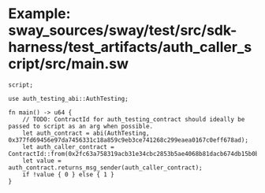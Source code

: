 # Example: sway_sources/sway/test/src/sdk-harness/test_artifacts/auth_caller_script/src/main.sw

```sway
script;

use auth_testing_abi::AuthTesting;

fn main() -> u64 {
    // TODO: ContractId for auth_testing_contract should ideally be passed to script as an arg when possible.
    let auth_contract = abi(AuthTesting, 0x377fd69456e97da7456331c18a859c9eb3ce741268c299eaea0167c0eff678ad);
    let auth_caller_contract = ContractId::from(0x2fc63a758319acb31e34cbc2853b5ae4068b81dacb674db15b0b6d8d7dac074a);
    let value = auth_contract.returns_msg_sender(auth_caller_contract);
    if !value { 0 } else { 1 }
}

```
